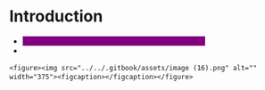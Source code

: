 # Introduction

* <mark style="color:purple;background-color:purple;">**It is about determining the likelihood of an event**</mark>
*

    <figure><img src="../../.gitbook/assets/image (16).png" alt="" width="375"><figcaption></figcaption></figure>
